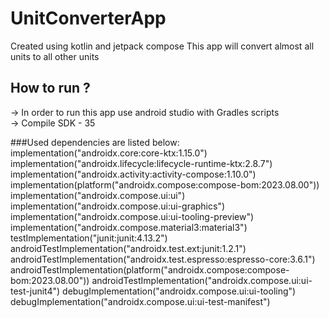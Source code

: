 # UnitConverterApp
Created using kotlin and jetpack compose
This app will convert almost all units to all other units<br/>
## How to run ? <br/>
-> In order to run this app use android studio with Gradles scripts<br/>
-> Compile SDK - 35 

###Used dependencies are listed below:
    implementation("androidx.core:core-ktx:1.15.0")
    implementation("androidx.lifecycle:lifecycle-runtime-ktx:2.8.7")
    implementation("androidx.activity:activity-compose:1.10.0")
    implementation(platform("androidx.compose:compose-bom:2023.08.00"))
    implementation("androidx.compose.ui:ui")
    implementation("androidx.compose.ui:ui-graphics")
    implementation("androidx.compose.ui:ui-tooling-preview")
    implementation("androidx.compose.material3:material3")
    testImplementation("junit:junit:4.13.2")
    androidTestImplementation("androidx.test.ext:junit:1.2.1")
    androidTestImplementation("androidx.test.espresso:espresso-core:3.6.1")
    androidTestImplementation(platform("androidx.compose:compose-bom:2023.08.00"))
    androidTestImplementation("androidx.compose.ui:ui-test-junit4")
    debugImplementation("androidx.compose.ui:ui-tooling")
    debugImplementation("androidx.compose.ui:ui-test-manifest")
